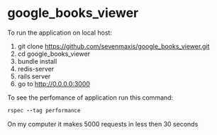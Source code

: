 google_books_viewer
===================

To run the application on local host:

1. git clone https://github.com/sevenmaxis/google_books_viewer.git
2. cd google_books_viewer
3. bundle install
4. redis-server
5. rails server
6. go to http://0.0.0.0:3000

To see the perfomance of application run this command:

```ruby
rspec --tag performance
```

On my computer it makes 5000 requests in less then 30 seconds